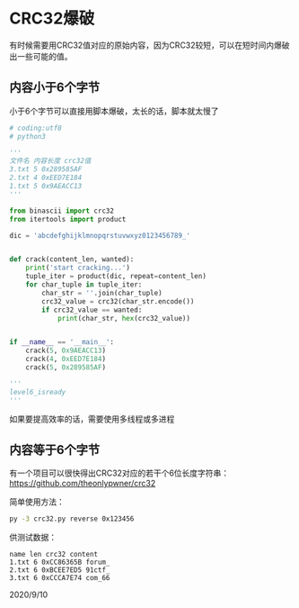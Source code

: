 # CRC32爆破

有时候需要用CRC32值对应的原始内容，因为CRC32较短，可以在短时间内爆破出一些可能的值。  

## 内容小于6个字节
小于6个字节可以直接用脚本爆破，太长的话，脚本就太慢了  
```python
# coding:utf8
# python3

'''
文件名 内容长度 crc32值
3.txt 5 0x289585AF
2.txt 4 0xEED7E184
1.txt 5 0x9AEACC13
'''

from binascii import crc32
from itertools import product

dic = 'abcdefghijklmnopqrstuvwxyz0123456789_'


def crack(content_len, wanted):
    print('start cracking...')
    tuple_iter = product(dic, repeat=content_len)
    for char_tuple in tuple_iter:
        char_str = ''.join(char_tuple)
        crc32_value = crc32(char_str.encode())
        if crc32_value == wanted:
            print(char_str, hex(crc32_value))


if __name__ == '__main__':
    crack(5, 0x9AEACC13)
    crack(4, 0xEED7E184)
    crack(5, 0x289585AF)

'''
level6_isready
'''
```
如果要提高效率的话，需要使用多线程或多进程  


## 内容等于6个字节
有一个项目可以很快得出CRC32对应的若干个6位长度字符串：  
https://github.com/theonlypwner/crc32  

简单使用方法：  
```bash
py -3 crc32.py reverse 0x123456
```

供测试数据：  
```
name len crc32 content
1.txt 6 0xCC86365B forum_
2.txt 6 0xBCEE7ED5 91ctf_
3.txt 6 0xCCCA7E74 com_66
```


2020/9/10  
